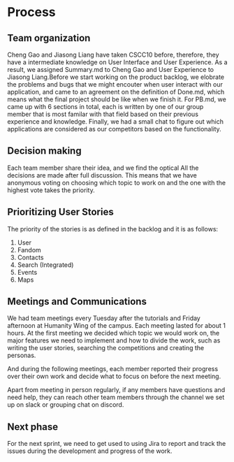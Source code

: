 # Process

## Team organization

Cheng Gao and Jiasong Liang have taken CSCC10 before, therefore, they have a intermediate knowledge on User Interface and User Experience. As a result, we assigned Summary.md to Cheng Gao and User Experience to Jiasong Liang.Before we start working on the product backlog, we elobrate the problems and bugs that we might encouter when user interact with our application, and came to an agreement on the definition of Done.md, which means what the final project should be like when we finish it. For PB.md, we came up with 6 sections in total, each is written by one of our group member that is most familar with that field based on their previous experience and knowledge. Finally, we had a small chat to figure out which applications are considered as our competitors based on the functionality.

## Decision making

Each team member share their idea, and we find the optical All the decisions are made after full discussion. This means that we have anonymous voting on choosing which topic to work on and the one with the highest vote takes the priority.

## Prioritizing User Stories

The priority of the stories is as defined in the backlog and it is as follows:

1. User
2. Fandom
3. Contacts
4. Search (Integrated)
5. Events
6. Maps



## Meetings and Communications

We had team meetings every Tuesday after the tutorials and Friday afternoon at Humanity Wing of the campus. Each meeting lasted for about 1 hours. At the first meeting we decided which topic we would work on, the major features we need to implement and how to divide the work, such as writing the user stories, searching the competitions and creating the personas. 

And during the following meetings, each member reported their progress over their own work and decide what to focus on before the next meeting. 

Apart from meeting in person regularly, if any members have questions and need help, they can reach other team members through the channel we set up on slack or grouping chat on discord. 


## Next phase

For the next sprint, we need to get used to using Jira to report and track the issues during the development and progress of the work.
